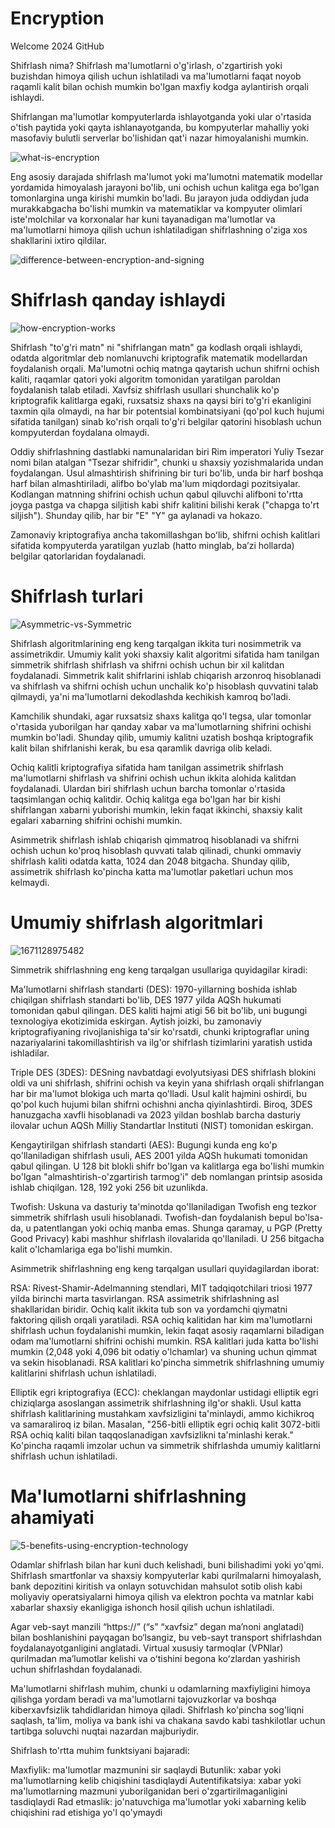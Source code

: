 # Encryption
Welcome 2024 GitHub 

Shifrlash nima?
Shifrlash ma'lumotlarni o'g'irlash, o'zgartirish yoki buzishdan himoya qilish uchun ishlatiladi va ma'lumotlarni faqat noyob raqamli kalit bilan ochish mumkin bo'lgan maxfiy kodga aylantirish orqali ishlaydi.

Shifrlangan ma'lumotlar kompyuterlarda ishlayotganda yoki ular o'rtasida o'tish paytida yoki qayta ishlanayotganda, bu kompyuterlar mahalliy yoki masofaviy bulutli serverlar bo'lishidan qat'i nazar himoyalanishi mumkin.

![what-is-encryption](https://github.com/themusharraf/Encryption/assets/122869450/aafe97e4-d1bb-49bd-b88d-56c47ec95fdf)

Eng asosiy darajada shifrlash ma'lumot yoki ma'lumotni matematik modellar yordamida himoyalash jarayoni bo'lib, uni ochish uchun kalitga ega bo'lgan tomonlargina unga kirishi mumkin bo'ladi. Bu jarayon juda oddiydan juda
murakkabgacha bo'lishi mumkin va matematiklar va kompyuter olimlari iste'molchilar va korxonalar har kuni tayanadigan ma'lumotlar va ma'lumotlarni himoya qilish uchun ishlatiladigan shifrlashning o'ziga xos shakllarini ixtiro qildilar.

![difference-between-encryption-and-signing](https://github.com/themusharraf/Encryption/assets/122869450/7c873e4f-e99f-4625-abfb-68e6b773736b)
# Shifrlash qanday ishlaydi

![how-encryption-works](https://github.com/themusharraf/Encryption/assets/122869450/d3fcba0b-63f7-4672-aea4-a47cc2abe4c8)

Shifrlash "to'g'ri matn" ni "shifrlangan matn" ga kodlash orqali ishlaydi, odatda algoritmlar deb nomlanuvchi kriptografik matematik modellardan foydalanish orqali. Ma'lumotni ochiq matnga qaytarish uchun shifrni ochish kaliti, raqamlar qatori yoki algoritm tomonidan yaratilgan paroldan foydalanish talab etiladi. Xavfsiz shifrlash usullari shunchalik ko'p kriptografik kalitlarga egaki, ruxsatsiz shaxs na qaysi biri to'g'ri ekanligini taxmin qila olmaydi, na har bir potentsial kombinatsiyani (qo'pol kuch hujumi sifatida tanilgan) sinab ko'rish orqali to'g'ri belgilar qatorini hisoblash uchun kompyuterdan foydalana olmaydi.

Oddiy shifrlashning dastlabki namunalaridan biri Rim imperatori Yuliy Tsezar nomi bilan atalgan "Tsezar shifridir", chunki u shaxsiy yozishmalarida undan foydalangan. Usul almashtirish shifrining bir turi bo'lib, unda bir harf boshqa harf bilan almashtiriladi, alifbo bo'ylab ma'lum miqdordagi pozitsiyalar. Kodlangan matnning shifrini ochish uchun qabul qiluvchi alifboni to'rtta joyga pastga va chapga siljitish kabi shifr kalitini bilishi kerak ("chapga to'rt siljish"). Shunday qilib, har bir "E" "Y" ga aylanadi va hokazo.

Zamonaviy kriptografiya ancha takomillashgan boʻlib, shifrni ochish kalitlari sifatida kompyuterda yaratilgan yuzlab (hatto minglab, baʼzi hollarda) belgilar qatorlaridan foydalanadi.

# Shifrlash turlari

![Asymmetric-vs-Symmetric](https://github.com/themusharraf/Encryption/assets/122869450/a5531df7-2d6a-45c0-a8a1-8445de030c96)


Shifrlash algoritmlarining eng keng tarqalgan ikkita turi nosimmetrik va assimetrikdir.
Umumiy kalit yoki shaxsiy kalit algoritmi sifatida ham tanilgan simmetrik shifrlash shifrlash va shifrni ochish uchun bir xil kalitdan foydalanadi. Simmetrik kalit shifrlarini ishlab chiqarish arzonroq hisoblanadi va shifrlash va shifrni ochish uchun unchalik ko'p hisoblash quvvatini talab qilmaydi, ya'ni ma'lumotlarni dekodlashda kechikish kamroq bo'ladi.

Kamchilik shundaki, agar ruxsatsiz shaxs kalitga qo'l tegsa, ular tomonlar o'rtasida yuborilgan har qanday xabar va ma'lumotlarning shifrini ochishi mumkin bo'ladi. Shunday qilib, umumiy kalitni uzatish boshqa kriptografik kalit bilan shifrlanishi kerak, bu esa qaramlik davriga olib keladi.

Ochiq kalitli kriptografiya sifatida ham tanilgan assimetrik shifrlash ma'lumotlarni shifrlash va shifrini ochish uchun ikkita alohida kalitdan foydalanadi. Ulardan biri shifrlash uchun barcha tomonlar o'rtasida taqsimlangan ochiq kalitdir. Ochiq kalitga ega bo'lgan har bir kishi shifrlangan xabarni yuborishi mumkin, lekin faqat ikkinchi, shaxsiy kalit egalari xabarning shifrini ochishi mumkin.

Asimmetrik shifrlash ishlab chiqarish qimmatroq hisoblanadi va shifrni ochish uchun ko'proq hisoblash quvvati talab qilinadi, chunki ommaviy shifrlash kaliti odatda katta, 1024 dan 2048 bitgacha. Shunday qilib, assimetrik shifrlash ko'pincha katta ma'lumotlar paketlari uchun mos kelmaydi.

# Umumiy shifrlash algoritmlari

![1671128975482](https://github.com/themusharraf/Encryption/assets/122869450/a8c96672-0ec3-4e9e-8d61-e40865ef0642)


Simmetrik shifrlashning eng keng tarqalgan usullariga quyidagilar kiradi:

Ma'lumotlarni shifrlash standarti (DES): 1970-yillarning boshida ishlab chiqilgan shifrlash standarti bo'lib, DES 1977 yilda AQSh hukumati tomonidan qabul qilingan. DES kaliti hajmi atigi 56 bit bo'lib, uni bugungi texnologiya ekotizimida eskirgan. Aytish joizki, bu zamonaviy kriptografiyaning rivojlanishiga ta'sir ko'rsatdi, chunki kriptograflar uning nazariyalarini takomillashtirish va ilg'or shifrlash tizimlarini yaratish ustida ishladilar.

Triple DES (3DES): DESning navbatdagi evolyutsiyasi DES shifrlash blokini oldi va uni shifrlash, shifrini ochish va keyin yana shifrlash orqali shifrlangan har bir ma'lumot blokiga uch marta qo'lladi. Usul kalit hajmini oshirdi, bu qo'pol kuch hujumi bilan shifrni ochishni ancha qiyinlashtirdi. Biroq, 3DES hanuzgacha xavfli hisoblanadi va 2023 yildan boshlab barcha dasturiy ilovalar uchun AQSh Milliy Standartlar Instituti (NIST) tomonidan eskirgan.

Kengaytirilgan shifrlash standarti (AES): Bugungi kunda eng ko'p qo'llaniladigan shifrlash usuli, AES 2001 yilda AQSh hukumati tomonidan qabul qilingan. U 128 bit blokli shifr bo'lgan va kalitlarga ega bo'lishi mumkin bo'lgan "almashtirish-o'zgartirish tarmog'i" deb nomlangan printsip asosida ishlab chiqilgan. 128, 192 yoki 256 bit uzunlikda.

Twofish: Uskuna va dasturiy ta'minotda qo'llaniladigan Twofish eng tezkor simmetrik shifrlash usuli hisoblanadi. Twofish-dan foydalanish bepul bo'lsa-da, u patentlangan yoki ochiq manba emas. Shunga qaramay, u PGP (Pretty Good Privacy) kabi mashhur shifrlash ilovalarida qo'llaniladi. U 256 bitgacha kalit o'lchamlariga ega bo'lishi mumkin.

Asimmetrik shifrlashning eng keng tarqalgan usullari quyidagilardan iborat:

RSA: Rivest-Shamir-Adelmanning stendlari, MIT tadqiqotchilari triosi 1977 yilda birinchi marta tasvirlangan. RSA assimetrik shifrlashning asl shakllaridan biridir. Ochiq kalit ikkita tub son va yordamchi qiymatni faktoring qilish orqali yaratiladi. RSA ochiq kalitidan har kim ma'lumotlarni shifrlash uchun foydalanishi mumkin, lekin faqat asosiy raqamlarni biladigan odam ma'lumotlarni shifrini ochishi mumkin. RSA kalitlari juda katta bo'lishi mumkin (2,048 yoki 4,096 bit odatiy o'lchamlar) va shuning uchun qimmat va sekin hisoblanadi. RSA kalitlari ko'pincha simmetrik shifrlashning umumiy kalitlarini shifrlash uchun ishlatiladi.

Elliptik egri kriptografiya (ECC): cheklangan maydonlar ustidagi elliptik egri chiziqlarga asoslangan assimetrik shifrlashning ilg'or shakli. Usul katta shifrlash kalitlarining mustahkam xavfsizligini ta'minlaydi, ammo kichikroq va samaraliroq iz bilan. Masalan, "256-bitli elliptik egri ochiq kalit 3072-bitli RSA ochiq kaliti bilan taqqoslanadigan xavfsizlikni ta'minlashi kerak." Ko'pincha raqamli imzolar uchun va simmetrik shifrlashda umumiy kalitlarni shifrlash uchun ishlatiladi.

# Ma'lumotlarni shifrlashning ahamiyati

![5-benefits-using-encryption-technology](https://github.com/themusharraf/Encryption/assets/122869450/43562a7b-ade9-4b03-9099-b753083c0038)


Odamlar shifrlash bilan har kuni duch kelishadi, buni bilishadimi yoki yo'qmi. Shifrlash smartfonlar va shaxsiy kompyuterlar kabi qurilmalarni himoyalash, bank depozitini kiritish va onlayn sotuvchidan mahsulot sotib olish kabi moliyaviy operatsiyalarni himoya qilish va elektron pochta va matnlar kabi xabarlar shaxsiy ekanligiga ishonch hosil qilish uchun ishlatiladi.

Agar veb-sayt manzili “https://” (“s” “xavfsiz” degan ma’noni anglatadi) bilan boshlanishini payqagan bo‘lsangiz, bu veb-sayt transport shifrlashdan foydalanayotganligini anglatadi. Virtual xususiy tarmoqlar (VPNlar) qurilmadan maʼlumotlar kelishi va oʻtishini begona koʻzlardan yashirish uchun shifrlashdan foydalanadi.

Ma'lumotlarni shifrlash muhim, chunki u odamlarning maxfiyligini himoya qilishga yordam beradi va ma'lumotlarni tajovuzkorlar va boshqa kiberxavfsizlik tahdidlaridan himoya qiladi. Shifrlash ko'pincha sog'liqni saqlash, ta'lim, moliya va bank ishi va chakana savdo kabi tashkilotlar uchun tartibga soluvchi nuqtai nazardan majburiydir.

Shifrlash to'rtta muhim funktsiyani bajaradi:

Maxfiylik: ma'lumotlar mazmunini sir saqlaydi
Butunlik: xabar yoki ma'lumotlarning kelib chiqishini tasdiqlaydi
Autentifikatsiya: xabar yoki ma'lumotlarning mazmuni yuborilganidan beri o'zgartirilmaganligini tasdiqlaydi
Rad etmaslik: jo'natuvchiga ma'lumotlar yoki xabarning kelib chiqishini rad etishiga yo'l qo'ymaydi

